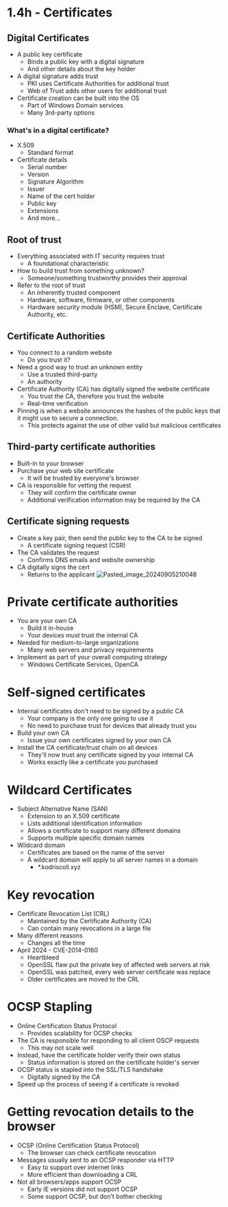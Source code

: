 # 1.4h - Certificates
## Digital Certificates
- A public key certificate
	- Binds a public key with a digital signature
	- And other details about the key holder
- A digital signature adds trust
	- PKI uses Certificate Authorities for additional trust
	- Web of Trust adds other users for additional trust
- Certificate creation can be built into the OS
	- Part of Windows Domain services
	- Many 3rd-party options
### What's in a digital certificate?
- X.509
	- Standard format
- Certificate details
	- Serial number
	- Version
	- Signature Algorithm
	- Issuer
	- Name of the cert holder
	- Public key
	- Extensions
	- And more...
## Root of trust
- Everything associated with IT security requires trust
	- A foundational characteristic
- How to build trust from something unknown?
	- Someone/something trustworthy provides their approval
- Refer to the root of trust
	- An inherently trusted component
	- Hardware, software, firmware, or other components
	- Hardware security module (HSM), Secure Enclave, Certificate Authority, etc.
## Certificate Authorities
- You connect to a random website
	- Do you trust it?
- Need a good way to trust an unknown entity
	- Use a trusted third-party
	- An authority
- Certificate Authority (CA) has digitally signed the website certificate
	- You trust the CA, therefore you trust the website
	- Real-time verification
- Pinning is when a website announces the hashes of the public keys that it might use to secure a connection.
	- This protects against the use of other valid but malicious certificates
## Third-party certificate authorities
- Built-in to your browser
- Purchase your web site certificate
	- It will be trusted by everyone's browser
- CA is responsible for vetting the request
	- They will confirm the certificate owner
	- Additional verification information may be required by the CA
## Certificate signing requests
- Create a key pair, then send the public key to the CA to be signed
	- A certificate signing request (CSR)
- The CA validates the request
	- Confirms DNS emails and website ownership
- CA digitally signs the cert
	- Returns to the applicant
![Pasted_image_20240905210048](//assets/Pasted_image_20240905210048.webp)
# Private certificate authorities
- You are your own CA
	- Build it in-house
	- Your devices must trust the internal CA
- Needed for medium-to-large organizations
	- Many web servers and privacy requirements
- Implement as part of your overall computing strategy
	- Windows Certificate Services, OpenCA
# Self-signed certificates
- Internal certificates don't need to be signed by a public CA
	- Your company is the only one going to use it
	- No need to purchase trust for devices that already trust you
- Build your own CA
	- Issue your own certificates signed by your own CA
- Install the CA certificate/trust chain on all devices
	- They'll now trust any certificate signed by your internal CA
	- Works exactly like a certificate you purchased
# Wildcard Certificates
- Subject Alternative Name (SAN)
	-  Extension to an X.509 certificate
	- Lists additional identification information
	- Allows a certificate to support many different domains
	- Supports multiple specific domain names
- Wildcard domain
	- Certificates are based on the name of the server
	- A wildcard domain will apply to all server names in a domain
		- \*.kodriscoll.xyz
# Key revocation
- Certificate Revocation List (CRL)
	- Maintained by the Certificate Authority (CA)
	- Can contain many revocations in a large file
- Many different reasons
	- Changes all the time
- April 2024 - CVE-2014-0160
	- Heartbleed
	- OpenSSL flaw put the private key of affected web servers at risk
	- OpenSSL was patched, every web server certificate was replace 
	- Older certificates are moved to the CRL
# OCSP Stapling
- Online Certification Status Protocol
	- Provides scalability for OCSP checks
- The CA is responsible for responding to all client OSCP requests
	- This may not scale well
- Instead, have the certificate holder verify their own status
	- Status information is stored on the certificate holder's server
- OCSP status is stapled into the SSL/TLS handshake
	- Digitally signed by the CA
- Speed up the process of seeing if a certificate is revoked
# Getting revocation details to the browser
- OCSP (Online Certification Status Protocol)
	- The browser can check certificate revocation
- Messages usually sent to an OCSP responder via HTTP
	- Easy to support over internet links
	- More efficient than downloading a CRL
- Not all browsers/apps support OCSP
	- Early IE versions did not support OCSP
	- Some support OCSP, but don't bother checking
